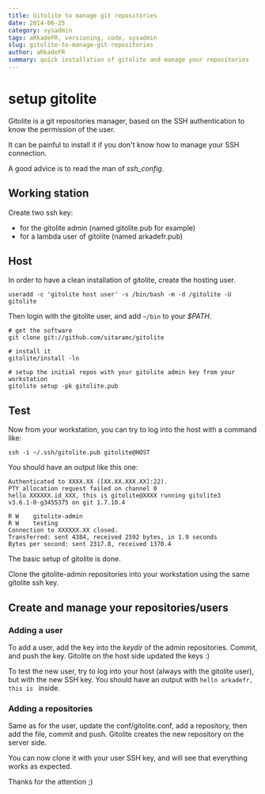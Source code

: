 ```yaml
---
title: Gitolite to manage git repositories
date: 2014-06-25
category: sysadmin
tags: aRkadeFR, versioning, code, sysadmin
slug: gitolite-to-manage-git-repositories
author: aRkadeFR
summary: quick installation of gitolite and manage your repositories
---
```


# setup gitolite #

Gitolite is a git repositories manager, based on the SSH authentication to know
the permission of the user.

It can be painful to install it if you don't know how to manage your SSH
connection.

A good advice is to read the man of *ssh_config*.

## Working station ##

Create two ssh key:

- for the gitolite admin (named gitolite.pub for example)
- for a lambda user of gitolite (named arkadefr.pub)

## Host ##

In order to have a clean installation of gitolite, create the hosting user.

	useradd -c 'gitolite host user' -s /bin/bash -m -d /gitolite -U gitolite

Then login with the gitolite user, and add `~/bin` to your _$PATH_.

	# get the software
	git clone git://github.com/sitaramc/gitolite

	# install it
	gitolite/install -ln

	# setup the initial repos with your gitolite admin key from your workstation
	gitolite setup -pk gitolite.pub

## Test ##

Now from your workstation, you can try to log into the host with a command like:

	ssh -i ~/.ssh/gitolite.pub gitolite@HOST

You should have an output like this one:

	Authenticated to XXXX.XX ([XX.XX.XXX.XX]:22).
	PTY allocation request failed on channel 0
	hello XXXXXX.id_XXX, this is gitolite@XXXX running gitolite3
	v3.6.1-0-g3455375 on git 1.7.10.4

	R W    gitolite-admin
	R W    testing
	Connection to XXXXXX.XX closed.
	Transferred: sent 4384, received 2592 bytes, in 1.9 seconds
	Bytes per second: sent 2317.8, received 1370.4

The basic setup of gitolite is done.

Clone the gitolite-admin repositories into your workstation using the same
gitolite ssh key.

## Create and manage your repositories/users ##

### Adding a user ###

To add a user, add the key into the _keydir_ of the admin repositories.
Commit, and push the key. Gitolite on the host side updated the keys :)

To test the new user, try to log into your host (always with the gitolite user),
but with the new SSH key. You should have an output with `hello arkadefr, this
is ` inside.

### Adding a repositories ###

Same as for the user, update the conf/gitolite.conf, add a repository, then add
the file, commit and push. Gitolite creates the new repository on the server
side.

You can now clone it with your user SSH key, and will see that everything works
as expected.


Thanks for the attention ;)


